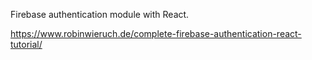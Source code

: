 Firebase authentication module with React.

https://www.robinwieruch.de/complete-firebase-authentication-react-tutorial/
